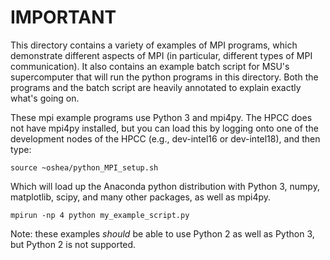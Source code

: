 # IMPORTANT

This directory contains a variety of examples of MPI programs, 
which demonstrate different aspects of MPI (in particular, 
different types of MPI communication).  It also contains an 
example batch script for MSU's supercomputer that will run 
the python programs in this directory.  Both the programs and 
the batch script are heavily annotated to explain exactly what's 
going on.

These mpi example programs use Python 3 and mpi4py.  The HPCC does 
not have mpi4py installed, but you can load this by logging onto 
one of the development nodes of the HPCC (e.g., dev-intel16 or 
dev-intel18), and then type:

```
source ~oshea/python_MPI_setup.sh
```

Which will load up the Anaconda python distribution with Python 3,
numpy, matplotlib, scipy, and many other packages, as well as 
mpi4py.  

```
mpirun -np 4 python my_example_script.py
```

Note: these examples *should* be able to use Python 2 as 
well as Python 3, but Python 2 is not supported.  
